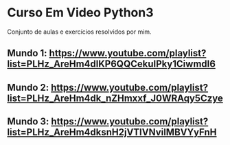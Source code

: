 # Curso Em Video Python3
Conjunto de aulas e exercícios resolvidos por mim.

## Mundo 1: https://www.youtube.com/playlist?list=PLHz_AreHm4dlKP6QQCekuIPky1CiwmdI6
## Mundo 2: https://www.youtube.com/playlist?list=PLHz_AreHm4dk_nZHmxxf_J0WRAqy5Czye
## Mundo 3: https://www.youtube.com/playlist?list=PLHz_AreHm4dksnH2jVTIVNviIMBVYyFnH
